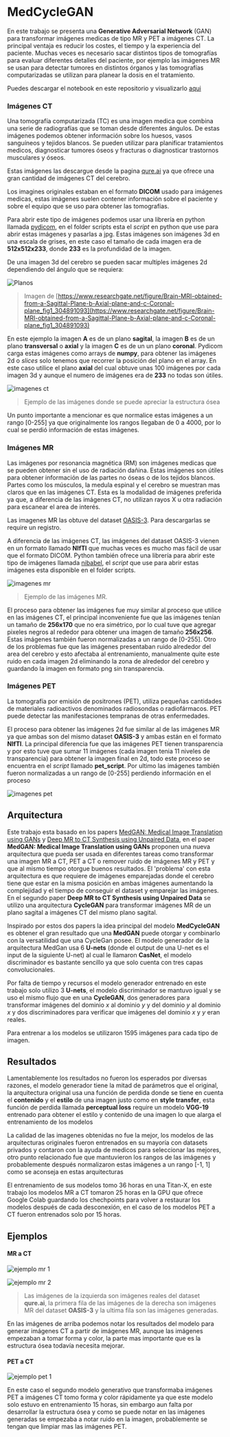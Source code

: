 # MedCycleGAN

En este trabajo se presenta una **Generative Adversarial Network** (GAN) para transformar imágenes medicas de tipo MR y PET a imágenes CT. La principal ventaja es reducir los costes, el tiempo y la experiencia del paciente. Muchas veces es necesario sacar distintos tipos de tomografías para evaluar diferentes detalles del paciente, por ejemplo las imágenes MR se usan para detectar tumores en distintos órganos y las tomografías computarizadas se utilizan para planear la dosis en el tratamiento. 

Puedes descargar el notebook en este repositorio y visualizarlo [aqui](https://nbviewer.jupyter.org/github/vincent1bt/MedCycleGAN/blob/master/MedCycleGAN.ipynb)

### Imágenes CT
Una tomografía computarizada (TC) es una imagen medica que combina una serie de radiografías que se toman desde diferentes ángulos. De estas imágenes podemos obtener información sobre los huesos, vasos sanguíneos y tejidos blancos. Se pueden utilizar para planificar tratamientos medicos, diagnosticar tumores óseos y fracturas o diagnosticar trastornos musculares y óseos.

Estas imágenes las descargue desde la pagina [qure.ai](http://headctstudy.qure.ai/) ya que ofrece una gran cantidad de imágenes CT del cerebro.

Los imagines originales estaban en el formato **DICOM** usado para imágenes medicas, estas imágenes suelen contener información sobre el paciente y sobre el equipo que se uso para obtener las tomografías.

Para abrir este tipo de imágenes podemos usar una librería en python llamada [pydicom](https://pydicom.github.io/pydicom/stable/index.html), en el folder scripts esta el *script* en python que use para abrir estas imágenes y pasarlas a jpg. Estas imágenes son imágenes 3d en una escala de grises, en este caso el tamaño de cada imagen era de **512x512x233**, donde **233** es la profundidad de la imagen.

De una imagen 3d del cerebro se pueden sacar multiples imágenes 2d dependiendo del ángulo que se requiera:

![Planos](img/angulos.jpg)
> Imagen de [https://www.researchgate.net/figure/Brain-MRI-obtained-from-a-Sagittal-Plane-b-Axial-plane-and-c-Coronal-plane_fig1_304891093](https://www.researchgate.net/figure/Brain-MRI-obtained-from-a-Sagittal-Plane-b-Axial-plane-and-c-Coronal-plane_fig1_304891093)

En este ejemplo la imagen **A** es de un plano **sagital**, la imagen **B** es de un plano **transversal** o **axial** y la imagen **C** es de un un plano **coronal**. Pydicom carga estas imágenes como arrays de **numpy**, para obtener las imágenes 2d o *slices* solo tenemos que recorrer la posición del plano en el array. En este caso utilice el plano **axial** del cual obtuve unas 100 imágenes por cada imagen 3d y aunque el numero de imágenes era de **233** no todas son útiles.

![imagenes ct](img/ct_slices.jpg)
> Ejemplo de las imágenes donde se puede apreciar la estructura ósea

Un punto importante a mencionar es que normalice estas imágenes a un rango [0-255] ya que originalmente los rangos llegaban de 0 a 4000, por lo cual se perdió información de estas imágenes.

### Imágenes MR
Las imágenes por resonancia magnética (RM) son imágenes medicas que se pueden obtener sin el uso de radiación dañina. Estas imágenes son útiles para obtener información de las partes no óseas o de los tejidos blancos. Partes como los músculos, la medula espinal y el cerebro se muestran mas claros que en las imágenes CT. Esta es la modalidad de imágenes preferida ya que, a diferencia de las imágenes CT, no utilizan rayos X u otra radiación para escanear el area de interés.

Las imagenes MR las obtuve del dataset [OASIS-3](https://www.oasis-brains.org/). Para descargarlas se require un registro.

A diferencia de las imágenes CT, las imágenes del dataset OASIS-3 vienen en un formato llamado **NIfTI** que muchas veces es mucho mas fácil de usar que el formato DICOM. Python también ofrece una librería para abrir este tipo de imágenes llamada [nibabel](https://nipy.org/nibabel/), el *script* que use para abrir estas imágenes esta disponible en el folder scripts.

![imagenes mr](img/mr_slices.jpg)
> Ejemplo de las imágenes MR.

El proceso para obtener las imágenes fue muy similar al proceso que utilice en las imágenes CT, el principal inconveniente fue que las imágenes tenían un tamaño de **256x170** que no era simétrico, por lo cual tuve que agregar pixeles negros al rededor para obtener una imagen de tamaño **256x256**. Estas imágenes también fueron normalizadas a un rango de [0-255]. Otro de los problemas fue que las imágenes presentaban ruido alrededor del area del cerebro y esto afectaba al entrenamiento, manualmente quite este ruido en cada imagen 2d eliminando la zona de alrededor del cerebro y guardando la imagen en formato png sin transparencia.

### Imágenes PET
La tomografía por emisión de positrones (PET), utiliza pequeñas cantidades de materiales radioactivos denominados radiosondas o radiofármacos. PET puede detectar las manifestaciones tempranas de otras enfermedades.

El proceso para obtener las imágenes 2d fue similar al de las imágenes MR ya que ambas son del mismo dataset **OASIS-3** y ambas están en el formato **NIfTI**. La principal diferencia fue que las imágenes PET tienen transparencia y por esto tuve que sumar 11 imágenes (cada imagen tenia 11 niveles de transparencia) para obtener la imagen final en 2d, todo este proceso se encuentra en el *script* llamado **pet_script**. Por ultimo las imágenes también fueron normalizadas a un rango de [0-255] perdiendo información en el proceso

![imagenes pet](img/pet_slices.jpg)

## Arquitectura
Este trabajo esta basado en los papers [MedGAN: Medical Image Translation using GANs](https://arxiv.org/abs/1806.06397) y [Deep MR to CT Synthesis using Unpaired Data](https://arxiv.org/abs/1708.01155), en el paper **MedGAN: Medical Image Translation using GANs** proponen una nueva arquitectura que pueda ser usada en diferentes tareas como transformar una imagen MR a CT, PET a CT o remover ruido de imágenes MR y PET y que al mismo tiempo otorgue buenos resultados. El 'problema' con esta arquitectura es que requiere de imágenes emparejadas donde el cerebro tiene que estar en la misma posición en ambas imágenes aumentando la complejidad y el tiempo de conseguir el dataset y emparejar las imágenes. En el segundo paper **Deep MR to CT Synthesis using Unpaired Data** se utilizo una arquitectura **CycleGAN** para transformar imágenes MR de un plano sagital a imágenes CT del mismo plano sagital. 

Inspirado por estos dos papers la idea principal del modelo **MedCycleGAN** es obtener el gran resultado que una **MedGAN** puede otorgar y combinarlo con la versatilidad que una CycleGan posee. El modelo generador de la arquitectura MedGan usa 6 **U-nets** (donde el output de una U-net es el input de la siguiente U-net) al cual le llamaron **CasNet**, el modelo discriminador es bastante sencillo ya que solo cuenta con tres capas convolucionales.

Por falta de tiempo y recursos el modelo generador entrenado en este trabajo solo utilizo 3 **U-nets**, el modelo discriminador se mantuvo igual y se uso el mismo flujo que en una **CycleGAN**, dos generadores para transformar imágenes del dominio *x* al dominio *y* y del dominio *y* al dominio *x* y dos discriminadores para verificar que imágenes del dominio *x* y *y* eran reales.

Para entrenar a los modelos se utilizaron 1595 imágenes para cada tipo de imagen.

## Resultados

Lamentablemente los resultados no fueron los esperados por diversas razones, el modelo generador tiene la mitad de parámetros que el original, la arquitectura original usa una función de perdida donde se tiene en cuenta el **contenido** y el **estilo** de una imagen justo como en **style transfer**, esta función de perdida llamada **perceptual loss** require un modelo **VGG-19** entrenado para obtener el estilo y contenido de una imagen lo que alarga el entrenamiento de los modelos

La calidad de las imagenes obtenidas no fue la mejor, los modelos de las arquitecturas originales fueron entrenados en su mayoría con datasets privados y contaron con la ayuda de medicos para seleccionar las mejores, otro punto relacionado fue que mantuvieron los rangos de las imágenes y probablemente después normalizaron estas imágenes a un rango [-1, 1] como se aconseja en estas arquitecturas

El entrenamiento de sus modelos tomo 36 horas en una Titan-X, en este trabajo los modelos MR a CT tomaron 25 horas en la GPU que ofrece Google Colab guardando los chechpoints para volver a restaurar los modelos después de cada desconexión, en el caso de los modelos PET a CT fueron entrenados solo por 15 horas.


## Ejemplos

#### MR a CT
![ejemplo mr 1](img/mr_example_1.jpg)

![ejemplo mr 2](img/mr_example_2.jpg)

> Las imágenes de la izquierda son imágenes reales del dataset **qure.ai**, la primera fila de las imágenes de la derecha son imágenes MR del dataset **OASIS-3** y la ultima fila son las imágenes generadas.

En las imágenes de arriba podemos notar los resultados del modelo para generar imágenes CT a partir de imágenes MR, aunque las imágenes empezaban a tomar forma  y color, la parte mas importante que es la estructura ósea todavía necesita mejorar.

#### PET a CT

![ejemplo pet 1](img/pet_example_1.jpg)

En este caso el segundo modelo generativo que transformaba imágenes PET a imágenes CT tomo forma y color rápidamente ya que este modelo solo estuvo en entrenamiento 15 horas, sin embargo aun falta por desarrollar la estructura ósea y como se puede notar en las imágenes generadas se empezaba a notar ruido en la imagen, probablemente se tengan que limpiar mas las imágenes PET.